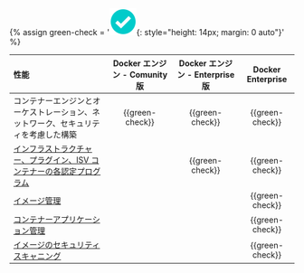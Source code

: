 {% assign green-check = '![yes](/install/images/green-check.svg){: style="height: 14px; margin: 0 auto"}' %}

|  性能                                                                              | Docker エンジン - Comunity版  | Docker エンジン - Enterprise版 | Docker Enterprise |
|:-----------------------------------------------------------------------------------|:------------------:|:-------------------------:|:----------------------------:|
| コンテナーエンジンとオーケストレーション、ネットワーク、セキュリティを考慮した構築 | {{green-check}}   | {{green-check}}          | {{green-check}}             |
| [インフラストラクチャー、プラグイン、ISV コンテナーの各認定プログラム](../ee/supported-platforms/#docker-enterprise)              |                   | {{green-check}}          | {{green-check}}             |
| [イメージ管理](../ee/dtr/)                                                         |                   |                          | {{green-check}}             |
| [コンテナーアプリケーション管理](../ee/ucp/)                                       |                   |                          | {{green-check}}             |
| [イメージのセキュリティスキャニング](../ee/dtr/user/manage-images/scan-images-for-vulnerabilities/)                                                 |                   |                          | {{green-check}}             |
